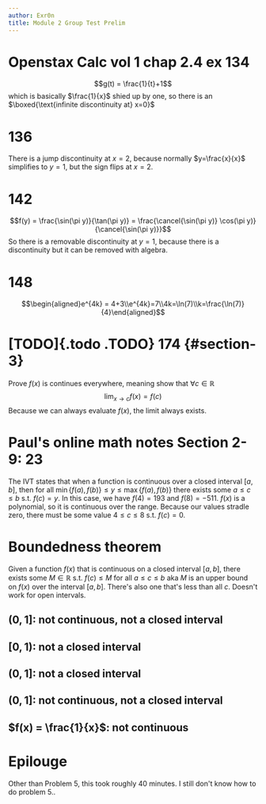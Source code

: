 ```yaml
---
author: Exr0n
title: Module 2 Group Test Prelim
---
```


# Openstax Calc vol 1 chap 2.4 ex 134

$$g(t) = \frac{1}{t}+1$$ which is basically $\frac{1}{x}$ shied up by
one, so there is an $\boxed{\text{infinite discontinuity at} x=0}$

# 136

There is a jump discontinuity at $x=2$, because normally $y=\frac{x}{x}$
simplifies to $y=1$, but the sign flips at $x=2$.

# 142

$$f(y) = \frac{\sin(\pi y)}{\tan(\pi y)} = \frac{\cancel{\sin(\pi y)} \cos(\pi y)}{\cancel{\sin(\pi y)}}$$
So there is a removable discontinuity at $y=1$, because there is a
discontinuity but it can be removed with algebra.

# 148

$$\begin{aligned}e^{4k} = 4+3\\e^{4k}=7\\4k=\ln(7)\\k=\frac{\ln(7)}{4}\end{aligned}$$

# [TODO]{.todo .TODO} 174 {#section-3}

Prove $f(x)$ is continues everywhere, meaning show that
$\forall c\in \mathbb{R}$ $$\lim_{x\to c} f(x) = f(c)$$ Because we can
always evaluate $f(x)$, the limit always exists.

# Paul\'s online math notes Section 2-9: 23

The IVT states that when a function is continuous over a closed interval
$[a, b]$, then for all $\min\{f(a), f(b)\} \le y \le \max\{f(a), f(b)\}$
there exists some $a \le c \le b$ s.t. $f(c) = y$. In this case, we have
$f(4) = 193$ and $f(8) = -511$. $f(x)$ is a polynomial, so it is
continuous over the range. Because our values stradle zero, there must
be some value $4 \le c \le 8$ s.t. $f(c) = 0$.

# Boundedness theorem

Given a function $f(x)$ that is continuous on a closed interval
$[a, b]$, there exists some $M \in \mathbb R$ s.t. $f(c) \le M$ for all
$a \le c \le b$ aka $M$ is an upper bound on $f(x)$ over the interval
$[a, b]$. There\'s also one that\'s less than all $c$. Doesn\'t work for
open intervals.

## $(0, 1]$: not continuous, not a closed interval

## $[0, 1)$: not a closed interval

## $(0, 1]$: not a closed interval

## $(0, 1]$: not continuous, not a closed interval

## $f(x) = \frac{1}{x}$: not continuous

# Epilouge

Other than Problem 5, this took roughly 40 minutes. I still don\'t know
how to do problem 5..

